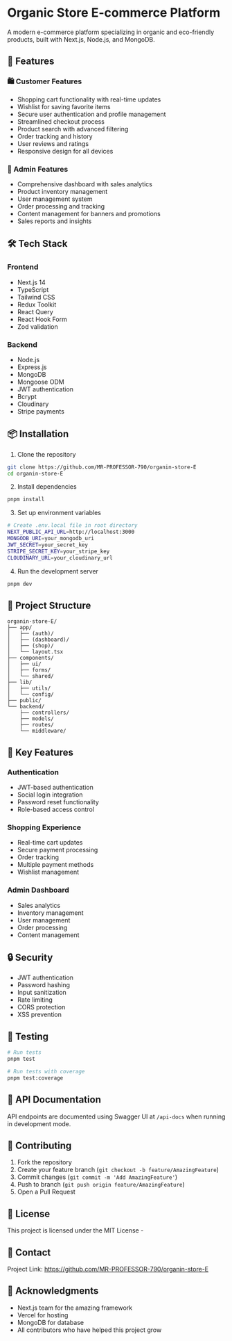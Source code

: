 # Organic Store E-commerce Platform

A modern e-commerce platform specializing in organic and eco-friendly products, built with Next.js, Node.js, and MongoDB.

## 🌟 Features

### 🛍️ Customer Features
- Shopping cart functionality with real-time updates
- Wishlist for saving favorite items
- Secure user authentication and profile management
- Streamlined checkout process
- Product search with advanced filtering
- Order tracking and history
- User reviews and ratings
- Responsive design for all devices

### 👑 Admin Features
- Comprehensive dashboard with sales analytics
- Product inventory management
- User management system
- Order processing and tracking
- Content management for banners and promotions
- Sales reports and insights

## 🛠️ Tech Stack

### Frontend
- Next.js 14
- TypeScript
- Tailwind CSS
- Redux Toolkit
- React Query
- React Hook Form
- Zod validation

### Backend
- Node.js
- Express.js
- MongoDB
- Mongoose ODM
- JWT authentication
- Bcrypt
- Cloudinary
- Stripe payments

## 📦 Installation

1. Clone the repository
```bash
git clone https://github.com/MR-PROFESSOR-790/organin-store-E
cd organin-store-E
```

2. Install dependencies
```bash
pnpm install
```

3. Set up environment variables
```bash
# Create .env.local file in root directory
NEXT_PUBLIC_API_URL=http://localhost:3000
MONGODB_URI=your_mongodb_uri
JWT_SECRET=your_secret_key
STRIPE_SECRET_KEY=your_stripe_key
CLOUDINARY_URL=your_cloudinary_url
```

4. Run the development server
```bash
pnpm dev
```

## 📁 Project Structure

```
organin-store-E/
├── app/
│   ├── (auth)/
│   ├── (dashboard)/
│   ├── (shop)/
│   └── layout.tsx
├── components/
│   ├── ui/
│   ├── forms/
│   └── shared/
├── lib/
│   ├── utils/
│   └── config/
├── public/
└── backend/
    ├── controllers/
    ├── models/
    ├── routes/
    └── middleware/
```

## 🚀 Key Features

### Authentication
- JWT-based authentication
- Social login integration
- Password reset functionality
- Role-based access control

### Shopping Experience
- Real-time cart updates
- Secure payment processing
- Order tracking
- Multiple payment methods
- Wishlist management

### Admin Dashboard
- Sales analytics
- Inventory management
- User management
- Order processing
- Content management

## 🔒 Security

- JWT authentication
- Password hashing
- Input sanitization
- Rate limiting
- CORS protection
- XSS prevention

## 🧪 Testing

```bash
# Run tests
pnpm test

# Run tests with coverage
pnpm test:coverage
```

## 📝 API Documentation

API endpoints are documented using Swagger UI at `/api-docs` when running in development mode.

## 🤝 Contributing

1. Fork the repository
2. Create your feature branch (`git checkout -b feature/AmazingFeature`)
3. Commit changes (`git commit -m 'Add AmazingFeature'`)
4. Push to branch (`git push origin feature/AmazingFeature`)
5. Open a Pull Request

## 📄 License

This project is licensed under the MIT License - 

## 📧 Contact


Project Link: https://github.com/MR-PROFESSOR-790/organin-store-E

## 🙏 Acknowledgments

- Next.js team for the amazing framework
- Vercel for hosting
- MongoDB for database
- All contributors who have helped this project grow
